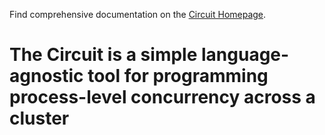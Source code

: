Find comprehensive documentation on the [Circuit Homepage](http://gocircuit.org).

The Circuit is a simple language-agnostic tool for programming process-level concurrency across a cluster
=========================================================================================================

